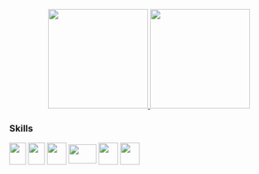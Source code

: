 <div align="center">
  <a href="https://github.com/alesonpro">
  <img height="180em" src="https://github-readme-stats.vercel.app/api?username=alesonpro&show_icons=true&theme=radical&include_all_commits=true&count_private=true"/>
  <img height="180em" src="https://github-readme-stats.vercel.app/api/top-langs/?username=alesonpro&layout=compact&langs_count=7&theme=radical"/>
</div>

 <div style="display: inline-block">
   <h3>Skills</h3>
   <img src="https://cdn.jsdelivr.net/gh/devicons/devicon/icons/html5/html5-original-wordmark.svg" width="30" height="40" align="center"/>
   <img src="https://cdn.jsdelivr.net/gh/devicons/devicon/icons/css3/css3-original-wordmark.svg" width="30" height="40"  align="center" />
   <img src="https://cdn.jsdelivr.net/gh/devicons/devicon/icons/javascript/javascript-original.svg" width="35" height="40" align="center"  />
   <img src="https://cdn.jsdelivr.net/gh/devicons/devicon/icons/sass/sass-original.svg" width="50" height="35"  align="center"  />
   <img src="https://cdn.jsdelivr.net/gh/devicons/devicon/icons/java/java-original-wordmark.svg" width="35" height="40" align="center" />
   <img src="https://cdn.jsdelivr.net/gh/devicons/devicon/icons/python/python-original-wordmark.svg" width="35" height="40"  align="center"  /> 
</div>
